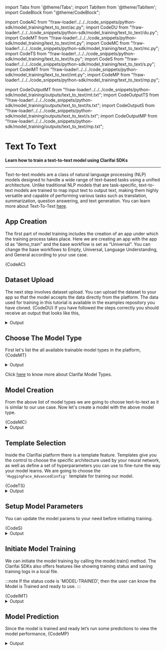 import Tabs from '@theme/Tabs';
import TabItem from '@theme/TabItem';
import CodeBlock from "@theme/CodeBlock";


import CodeAC from "!!raw-loader!../../../code_snippets/python-sdk/model_training/text_to_text/ac.py";
import CodeDU from "!!raw-loader!../../../code_snippets/python-sdk/model_training/text_to_text/du.py";
import CodeMT from "!!raw-loader!../../../code_snippets/python-sdk/model_training/text_to_text/mt.py";
import CodeMC from "!!raw-loader!../../../code_snippets/python-sdk/model_training/text_to_text/mc.py";
import CodeTS from "!!raw-loader!../../../code_snippets/python-sdk/model_training/text_to_text/ts.py";
import CodeS from "!!raw-loader!../../../code_snippets/python-sdk/model_training/text_to_text/s.py";
import CodeIMT from "!!raw-loader!../../../code_snippets/python-sdk/model_training/text_to_text/imt.py";
import CodeMP from "!!raw-loader!../../../code_snippets/python-sdk/model_training/text_to_text/mp.py";


import CodeOutputMT from "!!raw-loader!../../../code_snippets/python-sdk/model_training/outputs/text_to_text/mt.txt";
import CodeOutputTS from "!!raw-loader!../../../code_snippets/python-sdk/model_training/outputs/text_to_text/ts.txt";
import CodeOutputS from "!!raw-loader!../../../code_snippets/python-sdk/model_training/outputs/text_to_text/s.txt";
import CodeOutputMP from "!!raw-loader!../../../code_snippets/python-sdk/model_training/outputs/text_to_text/mp.txt";


# Text To Text

**Learn how to train a text-to-text model using Clarifai SDKs**
<hr />

Text-to-text models are a class of natural language processing (NLP) models designed to handle a wide range of text-based tasks using a unified architecture. Unlike traditional NLP models that are task-specific, text-to-text models are trained to map input text to output text, making them highly versatile and capable of performing various tasks such as translation, summarization, question answering, and text generation. You can learn more about Text-To-Text [here](https://docs.clarifai.com/portal-guide/model/model-types/text-to-text).


## App Creation

The first part of model training includes the creation of an app under which the training process takes place. Here we are creating an app with the app id as “demo_train” and the base workflow is set as “Universal”. You can change the base workflows to Empty, Universal, Language Understanding, and General according to your use case.

<Tabs>
<TabItem value="python" label="Python">
    <CodeBlock className="language-python">{CodeAC}</CodeBlock>
</TabItem>
</Tabs>

## Dataset Upload

The next step involves dataset upload. You can upload the dataset to your app so that the model accepts the data directly from the platform. The  data used for training in this tutorial is available in the examples repository you have cloned.
<Tabs>
<TabItem value="python" label="Python">
    <CodeBlock className="language-python">{CodeDU}</CodeBlock>
</TabItem>
</Tabs>
If you have followed the steps correctly you should receive an output that looks like this,
<details>
  <summary>Output</summary>
    <img src="/img/python-sdk/tt_du.png" />
</details>



## Choose The Model Type

First let's list the all available trainable model types in the platform,
<Tabs>
<TabItem value="python" label="Python">
    <CodeBlock className="language-python">{CodeMT}</CodeBlock>
</TabItem>
</Tabs>
<details>
  <summary>Output</summary>
    <CodeBlock className="language-text">{CodeOutputMT}</CodeBlock>
</details>


Click [here](https://docs.clarifai.com/portal-guide/model/model-types/) to know more about Clarifai Model Types.


## Model Creation

From the above list of model types we are going to choose text-to-text as it is similar to our use case. Now let's create a model with the above model type.

<Tabs>
<TabItem value="python" label="Python">
    <CodeBlock className="language-python">{CodeMC}</CodeBlock>
</TabItem>
</Tabs>

<details>
  <summary>Output</summary>
    <img src="/img/python-sdk/tt_mc.png"  />
</details>

## Template Selection

Inside the Clarifiai platform there is a template feature. Templates give you the control to choose the specific architecture used by your neural network, as well as define a set of hyperparameters you can use to fine-tune the way your model learns. We are going to choose the `'HuggingFace_AdvancedConfig' `template for training our model.

<Tabs>
<TabItem value="python" label="Python">
    <CodeBlock className="language-python">{CodeTS}</CodeBlock>
</TabItem>
</Tabs>

<details>
  <summary>Output</summary>
    <CodeBlock className="language-text">{CodeOutputTS}</CodeBlock>
</details>

## Setup Model Parameters

You can update the model params to your need before initiating training.

<Tabs>
<TabItem value="python" label="Python">
    <CodeBlock className="language-python">{CodeS}</CodeBlock>
</TabItem>
</Tabs>

<details>
  <summary>Output</summary>
    <CodeBlock className="language-text">{CodeOutputS}</CodeBlock>
</details>


## Initiate Model Training

We can initiate the model training by calling the model.train() method. The Clarifai SDKs also offers features like showing training status and saving training logs in a local file.

:::note
If the status code is 'MODEL-TRAINED', then the user can know the Model is Trained and ready to use.
:::

<Tabs>
<TabItem value="python" label="Python">
    <CodeBlock className="language-python">{CodeIMT}</CodeBlock>
</TabItem>
</Tabs>

<details>
  <summary>Output</summary>
    <img src="/img/python-sdk/tc_imt.png" />
</details>



## Model Prediction

Since the model is trained and ready let’s run some predictions to view the model performance,
<Tabs>
<TabItem value="python" label="Python">
    <CodeBlock className="language-python">{CodeMP}</CodeBlock>
</TabItem>
</Tabs>

<details>
  <summary>Output</summary>
    <CodeBlock className="language-text">{CodeOutputMP}</CodeBlock>
</details>
